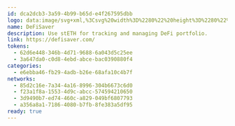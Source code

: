```yaml
---
id: dca2dcb3-3a59-4b99-b65d-e4f267595dbb
logo: data:image/svg+xml,%3Csvg%20width%3D%2280%22%20height%3D%2280%22%20viewBox%3D%220%200%2080%2080%22%20fill%3D%22none%22%20xmlns%3D%22http%3A%2F%2Fwww.w3.org%2F2000%2Fsvg%22%3E%0A%3Cpath%20fill-rule%3D%22evenodd%22%20clip-rule%3D%22evenodd%22%20d%3D%22M27.2579%2025.0035C26.6782%2024.4237%2026.7089%2023.4697%2027.3646%2022.9774C34.629%2017.5235%2044.6551%2017.5235%2051.9196%2022.9774C52.5751%2023.4697%2052.6059%2024.4237%2052.0262%2025.0035L45.5935%2031.4361C45.1036%2031.9261%2044.3359%2031.9775%2043.7228%2031.6545C41.1717%2030.3104%2038.1125%2030.3104%2035.5612%2031.6545C34.9483%2031.9775%2034.1806%2031.9261%2033.6905%2031.4361L27.2579%2025.0035ZM54.1049%2027.0823C54.6845%2026.5025%2055.6387%2026.5333%2056.1309%2027.189C61.5849%2034.4532%2061.5849%2044.4794%2056.1309%2051.7438C55.6387%2052.3995%2054.6845%2052.4302%2054.1049%2051.8505L47.6722%2045.4179C47.1823%2044.928%2047.1309%2044.1603%2047.4538%2043.5472C48.7979%2040.996%2048.7979%2037.9369%2047.4538%2035.3856C47.1309%2034.7725%2047.1823%2034.0048%2047.6722%2033.5149L54.1049%2027.0823ZM45.5935%2047.4962C45.1036%2047.0063%2044.3359%2046.9549%2043.7228%2047.2779C41.1717%2048.622%2038.1125%2048.622%2035.5612%2047.2779C34.9483%2046.9549%2034.1806%2047.0063%2033.6905%2047.4962L27.2579%2053.9289C26.6782%2054.5086%2026.7089%2055.4627%2027.3646%2055.9549C34.629%2061.4089%2044.6551%2061.4089%2051.9196%2055.9549C52.5751%2055.4627%2052.6059%2054.5086%2052.0262%2053.9289L45.5935%2047.4962ZM31.6131%2033.5149C32.103%2034.0048%2032.1544%2034.7725%2031.8315%2035.3856C30.4874%2037.9369%2030.4874%2040.996%2031.8315%2043.5472C32.1544%2044.1603%2032.103%2044.928%2031.6131%2045.4179L25.1804%2051.8505C24.6008%2052.4302%2023.6466%2052.3995%2023.1544%2051.7438C17.7005%2044.4794%2017.7005%2034.4532%2023.1544%2027.189C23.6466%2026.5333%2024.6008%2026.5025%2025.1804%2027.0823L31.6131%2033.5149Z%22%20fill%3D%22%2337B06F%22%2F%3E%0A%3Cg%20opacity%3D%220.4%22%20filter%3D%22url(%23filter0_f_209_1809)%22%3E%0A%3Cpath%20fill-rule%3D%22evenodd%22%20clip-rule%3D%22evenodd%22%20d%3D%22M32.0365%2022.1363C31.4568%2021.5565%2031.4875%2020.6025%2032.1432%2020.1102C39.4076%2014.6563%2049.4337%2014.6563%2056.6982%2020.1102C57.3538%2020.6025%2057.3845%2021.5565%2056.8048%2022.1363L50.3721%2028.5689C49.8822%2029.0589%2049.1145%2029.1103%2048.5015%2028.7873C45.9503%2027.4432%2042.8911%2027.4432%2040.3398%2028.7873C39.7269%2029.1103%2038.9592%2029.0589%2038.4692%2028.5689L32.0365%2022.1363ZM58.8835%2024.2152C59.4632%2023.6354%2060.4173%2023.6661%2060.9095%2024.3218C66.3635%2031.586%2066.3635%2041.6122%2060.9095%2048.8766C60.4173%2049.5323%2059.4632%2049.563%2058.8835%2048.9834L52.4508%2042.5507C51.9609%2042.0608%2051.9095%2041.2931%2052.2325%2040.68C53.5766%2038.1288%2053.5766%2035.0697%2052.2325%2032.5184C51.9095%2031.9053%2051.9609%2031.1376%2052.4508%2030.6477L58.8835%2024.2152ZM50.3721%2044.629C49.8822%2044.1391%2049.1145%2044.0877%2048.5015%2044.4107C45.9503%2045.7548%2042.8911%2045.7548%2040.3398%2044.4107C39.7269%2044.0877%2038.9592%2044.1391%2038.4692%2044.629L32.0365%2051.0617C31.4568%2051.6414%2031.4875%2052.5955%2032.1432%2053.0877C39.4076%2058.5417%2049.4337%2058.5417%2056.6982%2053.0877C57.3538%2052.5955%2057.3845%2051.6414%2056.8048%2051.0617L50.3721%2044.629ZM36.3918%2030.6477C36.8817%2031.1376%2036.9331%2031.9053%2036.6101%2032.5184C35.266%2035.0697%2035.266%2038.1288%2036.6101%2040.68C36.9331%2041.2931%2036.8817%2042.0608%2036.3918%2042.5507L29.9591%2048.9834C29.3794%2049.563%2028.4252%2049.5323%2027.9331%2048.8766C22.4791%2041.6122%2022.4791%2031.586%2027.9331%2024.3218C28.4252%2023.6661%2029.3794%2023.6354%2029.9591%2024.2152L36.3918%2030.6477Z%22%20fill%3D%22%2337B06F%22%2F%3E%0A%3C%2Fg%3E%0A%3Cdefs%3E%0A%3Cfilter%20id%3D%22filter0_f_209_1809%22%20x%3D%2211.8426%22%20y%3D%224.01978%22%20width%3D%2265.1574%22%20height%3D%2265.1584%22%20filterUnits%3D%22userSpaceOnUse%22%20color-interpolation-filters%3D%22sRGB%22%3E%0A%3CfeFlood%20flood-opacity%3D%220%22%20result%3D%22BackgroundImageFix%22%2F%3E%0A%3CfeBlend%20mode%3D%22normal%22%20in%3D%22SourceGraphic%22%20in2%3D%22BackgroundImageFix%22%20result%3D%22shape%22%2F%3E%0A%3CfeGaussianBlur%20stdDeviation%3D%226%22%20result%3D%22effect1_foregroundBlur_209_1809%22%2F%3E%0A%3C%2Ffilter%3E%0A%3C%2Fdefs%3E%0A%3C%2Fsvg%3E%0A
name: DeFiSaver
description: Use stETH for tracking and managing DeFi portfolio.
link: https://defisaver.com/
tokens:
  - 62d6e448-346b-4d71-9688-6a043d5c25ee
  - 3a647da0-c0d8-4ebd-abce-bac0390880f4
categories:
  - e6ebba46-fb29-4adb-b26e-68afa10c4b7f
networks:
  - 85d2c16e-7a34-4a16-8996-304b6673c6d0
  - f23a1f8a-1553-4d9c-abcc-574594210650
  - 3d9490b7-ed74-460c-a829-049bf6807793
  - a356a8a1-7186-4080-b7fb-8fe383a5df95
ready: true
---
```

